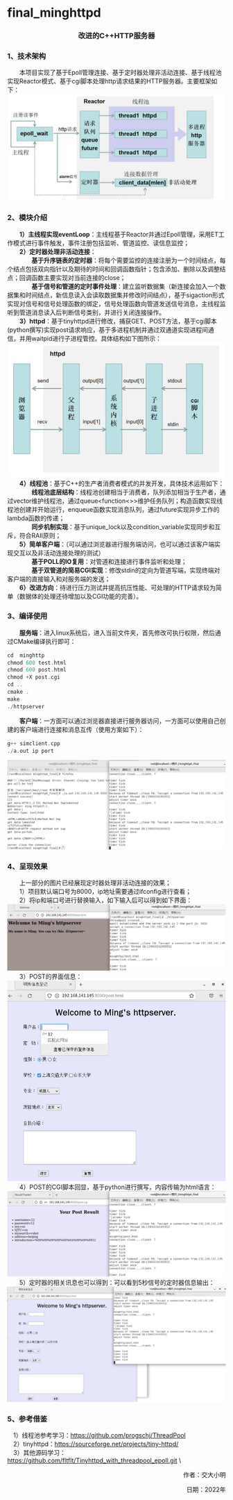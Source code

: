 # final_minghttpd
<h3 align="center"> 改进的C++HTTP服务器 </h3>

### 1、技术架构
&emsp;&emsp;本项目实现了基于Epoll管理连接、基于定时器处理非活动连接、基于线程池实现Reactor模式、基于cgi脚本处理http请求结果的HTTP服务器。主要框架如下：\
![](./image/newhttpd.jpg)
### 2、模块介绍
&emsp;&emsp;**1）主线程实现eventLoop**：主线程基于Reactor并通过Epoll管理，采用ET工作模式进行事件触发，事件注册包括监听、管道监控、读信息监控；\
&emsp;&emsp;**2）定时器处理非活动连接**：\
&emsp;&emsp;&emsp;&emsp;**基于升序链表的定时器**：将每个需要监控的连接注册为一个时间结点，每个结点包括双向指针以及期待的时间和回调函数指针；包含添加、删除以及调整结点；回调函数主要实现对当前连接的close；\
&emsp;&emsp;&emsp;&emsp;**基于信号和管道的定时事件处理**：建立监听数据集（新连接会加入一个数据集和时间结点，新信息读入会读取数据集并修改时间结点），基于sigaction形式实现对信号和信号处理函数的绑定，信号处理函数向管道发送信号消息，主线程监听到管道消息读入后判断信号类别，并进行关闭连接操作。\
&emsp;&emsp;**3）httpd**：基于tinyhttpd进行修改，捕获GET、POST方法，基于cgi脚本(python撰写)实现post请求响应，基于多进程机制并通过双通道实现进程间通信，并用waitpid进行子进程管控。具体结构如下图所示：\
![](./image/httpd.jpg) \
&emsp;&emsp;**4）线程池**：基于C++的生产者消费者模式的并发开发，具体技术运用如下：\
&emsp;&emsp;&emsp;&emsp;**线程池底层结构**：线程池创建相当于消费者，队列添加相当于生产者，通过vector维护线程池，通过queue<function<>>维护任务队列；构造函数实现线程池创建并开始运行，enqueue函数实现消息队列，通过future实现异步工作的lambda函数的传递；\
&emsp;&emsp;&emsp;&emsp;**同步机制实现**：基于unique_lock以及condition_variable实现同步和互斥，符合RAII原则；\
&emsp;&emsp;**5）简单客户端**：（可以通过浏览器进行服务端访问，也可以通过该客户端实现交互以及非活动连接处理的测试）\
&emsp;&emsp;&emsp;&emsp;**基于POLL的IO复用**：对管道和连接进行事件监听和处理；\
&emsp;&emsp;&emsp;&emsp;**基于双管道的简易CGI实现**：修改stdin的定向为管道写端，实现终端对客户端的直接输入和对服务端的发送；\
&emsp;&emsp;**6）改进方向**：待进行压力测试并提高抗压性能、可处理的HTTP请求较为简单（数据体的处理还待增加以及CGI功能的完善）。
### 3、编译使用
&emsp;&emsp;**服务端**：进入linux系统后，进入当前文件夹，首先修改可执行权限，然后通过CMake编译执行即可：
~~~c
cd  minghttp
chmod 600 test.html
chmod 600 post.html
chmod +X post.cgi
cd ..
cmake .
make
./httpserver
~~~
&emsp;&emsp;**客户端**：一方面可以通过浏览器直接进行服务器访问，一方面可以使用自己创建的客户端进行连接和消息互传（使用方案如下）：
~~~c
g++ simclient.cpp
./a.out ip port
~~~
![](./image/out.jpg)
### 4、呈现效果
&emsp;&emsp;上一部分的图片已经展现定时器处理非活动连接的效果；\
&emsp;&emsp;1）项目默认端口号为8000，ip地址需要通过ifconfig进行查看；\
&emsp;&emsp;2）将ip和端口号进行替换输入，如下输入后可以得到如下界面：\
![](./image/test.jpg)\
&emsp;&emsp;3）POST的界面信息：\
![](./image/jie.jpg)\
&emsp;&emsp;4）POST的CGI脚本回显，基于python进行撰写，内容传输为html语言：\
![](./image/cgi.jpg)\
&emsp;&emsp;5）定时器的相关讯息也可以得到：可以看到5秒信号的定时器信息输出：\
![](./image/jie1.jpg)
### 5、参考借鉴
&emsp;1）线程池参考学习：https://github.com/progschj/ThreadPool \
&emsp;2）tinyhttpd：https://sourceforge.net/projects/tiny-httpd/ \
&emsp;3）其他源码学习：https://github.com/fltflt/Tinyhttpd_with_threadpool_epoll.git \

<p align="right">作者：交大小明</p>
<p align="right">日期：2022年</p>
